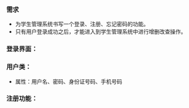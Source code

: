 ### 需求
- 为学生管理系统书写一个登录、注册、忘记密码的功能。
- 只有用户登录成功之后，才能进入到学生管理系统中进行增删改查操作。

### 登录界面：

### 用户类：
- 属性：用户名、密码、身份证号码、手机号码


### 注册功能：
